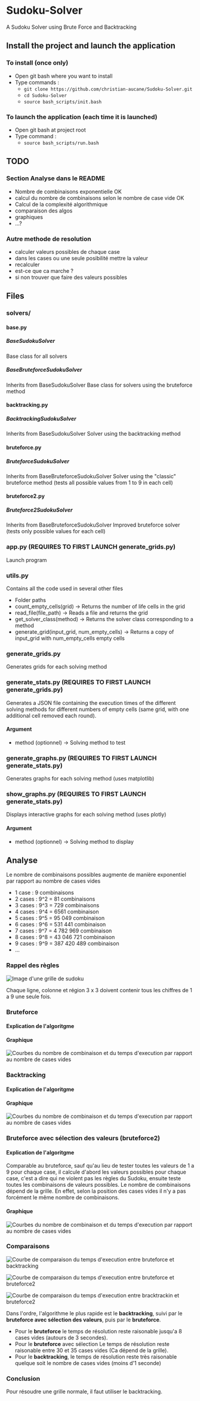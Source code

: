 # Sudoku-Solver
A Sudoku Solver using Brute Force and Backtracking


## Install the project and launch the application
### To install (once only)
- Open git bash where you want to install
- Type commands :
  - `git clone https://github.com/christian-aucane/Sudoku-Solver.git`
  - `cd Sudoku-Solver`
  - `source bash_scripts/init.bash`
### To launch the application (each time it is launched)
- Open git bash at project root
- Type command :
  - `source bash_scripts/run.bash`


## TODO

### Section Analyse dans le README
- Nombre de combinaisons exponentielle OK
- calcul du nombre de combinaisons selon le nombre de case vide OK
- Calcul de la complexité algorithmique
- comparaison des algos
- graphiques
- ...? 

### Autre methode de resolution
- calculer valeurs possibles de chaque case
- dans les cases ou une seule posibilité mettre la valeur
- recalculer
- est-ce que ca marche ?
- si non trouver que faire des valeurs possibles


## Files

### solvers/
#### base.py
##### BaseSudokuSolver
Base class for all solvers
##### BaseBruteforceSudokuSolver
Inherits from BaseSudokuSolver
Base class for solvers using the bruteforce method

#### backtracking.py
##### BacktrackingSudokuSolver
Inherits from BaseSudokuSolver
Solver using the backtracking method

#### bruteforce.py
##### BruteforceSudokuSolver
Inherits from BaseBruteforceSudokuSolver
Solver using the "classic" bruteforce method (tests all possible values from 1 to 9 in each cell)

#### bruteforce2.py
##### Bruteforce2SudokuSolver
Inherits from BaseBruteforceSudokuSolver
Improved bruteforce solver (tests only possible values for each cell)

### app.py (REQUIRES TO FIRST LAUNCH generate_grids.py)
Launch program

### utils.py
Contains all the code used in several other files
- Folder paths
- count_empty_cells(grid) -> Returns the number of life cells in the grid
- read_file(file_path) -> Reads a file and returns the grid
- get_solver_class(method) -> Returns the solver class corresponding to a method
- generate_grid(input_grid, num_empty_cells) -> Returns a copy of input_grid with num_empty_cells empty cells

### generate_grids.py
Generates grids for each solving method

### generate_stats.py (REQUIRES TO FIRST LAUNCH generate_grids.py)
Generates a JSON file containing the execution times of the different solving methods for different numbers of empty cells (same grid, with one additional cell removed each round).
#### Argument
- method (optionnel) -> Solving method to test

### generate_graphs.py (REQUIRES TO FIRST LAUNCH generate_stats.py)
Generates graphs for each solving method (uses matplotlib)

### show_graphs.py (REQUIRES TO FIRST LAUNCH generate_stats.py)
Displays interactive graphs for each solving method (uses plotly)
#### Argument
- method (optionnel) -> Solving method to display

## Analyse
Le nombre de combinaisons possibles augmente de manière exponentiel par rapport au nombre de cases vides
- 1 case : 9 combinaisons
- 2 cases : 9^2 = 81 combinaisons
- 3 cases : 9^3 = 729 combinaisons
- 4 cases : 9^4 = 6561 combinaison
- 5 cases : 9^5 = 95 049 combinaison
- 6 cases : 9^6 = 531 441 combinaison
- 7 cases : 9^7 = 4 782 969 combinaison
- 8 cases : 9^8 = 43 046 721 combinaison
- 9 cases : 9^9 = 387 420 489 combinaison
- ...

### Rappel des règles
![Image d'une grille de sudoku](img/sudoku_grid.png)

Chaque ligne, colonne et région 3 x 3 doivent contenir tous les chiffres de 1 a 9 une seule fois.

### Bruteforce
#### Explication de l'algoritgme

#### Graphique
![Courbes du nombre de combinaison et du temps d'execution par rapport au nombre de cases vides](img/graphs/bruteforce.png)

### Backtracking
#### Explication de l'algoritgme

#### Graphique
![Courbes du nombre de combinaison et du temps d'execution par rapport au nombre de cases vides](img/graphs/backtracking.png)

### Bruteforce avec sélection des valeurs (bruteforce2)
#### Explication de l'algoritgme
Comparable au bruteforce, sauf qu'au lieu de tester toutes les valeurs de 1 a 9 pour chaque case, il calcule d'abord les valeurs possibles pour chaque case, c'est a dire qui ne violent pas les règles du Sudoku, ensuite teste toutes les combinaisons de valeurs possibles.
Le nombre de combinaisons dépend de la grille. En effet, selon la position des cases vides il n'y a pas forcément le même nombre de combinaisons.
#### Graphique
![Courbes du nombre de combinaison et du temps d'execution par rapport au nombre de cases vides](img/graphs/bruteforce2.png)

### Comparaisons
![Courbe de comparaison du temps d'execution entre bruteforce et backtracking](img/graphs/bruteforce_backtracking.png)

![Courbe de comparaison du temps d'execution entre bruteforce et bruteforce2](img/graphs/bruteforce_bruteforce2.png)

![Courbe de comparaison du temps d'execution entre bracktrackin et bruteforce2](img/graphs/bruteforce2_backtracking.png)

Dans l'ordre, l'algorithme le plus rapide est le **backtracking**, suivi par le **bruteforce avec sélection des valeurs**, puis par le **bruteforce**.
- Pour le **bruteforce** le temps de résolution reste raisonable jusqu'a 8 cases vides (autours de 3 secondes).
- Pour le **bruteforce** avec sélection Le temps de résolution reste raisonable entre 30 et 35 cases vides (Ca dépend de la grille).
- Pour le **backtracking**, le temps de résolution reste très raisonable quelque soit le nombre de cases vides (moins d'1 seconde)

### Conclusion
Pour résoudre une grille normale, il faut utiliser le backtracking.
